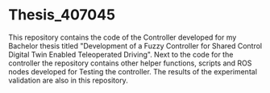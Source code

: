 # Thesis_407045
This repository contains the code of the Controller developed for my Bachelor thesis titled "Development of a Fuzzy Controller for Shared Control Digital Twin Enabled Teleoperated Driving". Next to the code for the controller the repository contains other helper functions, scripts and ROS nodes developed for Testing the controller. The results of the experimental validation are also in this repository.

